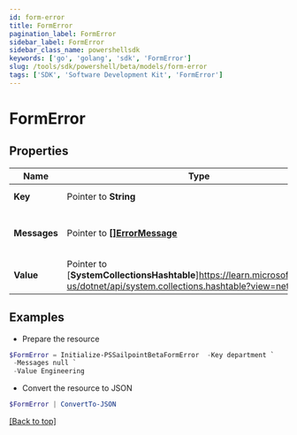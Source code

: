 ```yaml
---
id: form-error
title: FormError
pagination_label: FormError
sidebar_label: FormError
sidebar_class_name: powershellsdk
keywords: ['go', 'golang', 'sdk', 'FormError'] 
slug: /tools/sdk/powershell/beta/models/form-error
tags: ['SDK', 'Software Development Kit', 'FormError']
---
```



# FormError

## Properties

Name | Type | Description | Notes
------------ | ------------- | ------------- | -------------
**Key** |  Pointer to **String** | Key is the technical key | [optional] 
**Messages** |  Pointer to [**[]ErrorMessage**](error-message) | Messages is a list of web.ErrorMessage items | [optional] 
**Value** |  Pointer to [**SystemCollectionsHashtable**]https://learn.microsoft.com/en-us/dotnet/api/system.collections.hashtable?view=net-8.0 | Value is the value associated with a Key | [optional] 

## Examples

- Prepare the resource
```powershell
$FormError = Initialize-PSSailpointBetaFormError  -Key department `
 -Messages null `
 -Value Engineering
```

- Convert the resource to JSON
```powershell
$FormError | ConvertTo-JSON
```


[[Back to top]](#) 

